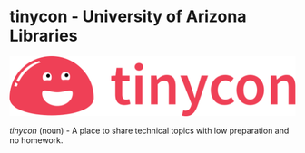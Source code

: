 # tinycon - University of Arizona Libraries

![tinycon logo](tinycon.svg)

_tinycon_ (noun) - A place to share technical topics with low preparation and no homework.